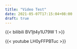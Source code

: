 ```yaml
---
title: "Video Test"
date: 2021-05-07T17:15:04+08:00
draft: true
---
```


{{< bilibili BV1jt4y1U79W 1 >}}

{{< youtube LH0yFFPBTuc >}}

